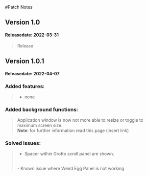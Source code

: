 #Patch Notes

## Version 1.0
#### Releasedate: 2022-03-31
> Release

## Version 1.0.1
#### Releasedate: 2022-04-07

### Added features: 
> - none

### Added background functions:
> Application window is now not more able to resize or toggle to maximum screen size.
> <br>
> **Note**: for further information read this page (insert link)

### Solved issues: 
> - Spacer within Grotto scroll panel are shown.
> <br>
> - Known issue where Weird Egg Panel is not working 